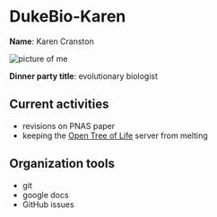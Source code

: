 # DukeBio-Karen

**Name**: Karen Cranston

![picture of me](https://avatars1.githubusercontent.com/u/312034?v=3&s=460)

**Dinner party title**: evolutionary biologist

## Current activities

* revisions on PNAS paper
* keeping the [Open Tree of Life](https://tree.opentreeoflife.org) server from melting

## Organization tools

* git
* google docs
* GitHub issues

